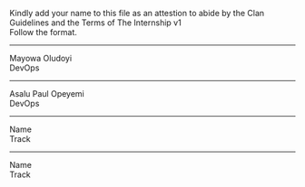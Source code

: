 Kindly add your name to this file as an attestion to abide by the Clan Guidelines and the Terms of The Internship v1
<br/> Follow the format.<br/> 
___
Mayowa Oludoyi <br/>
DevOps

_____
Asalu Paul Opeyemi <br/>
DevOps
___
Name <br/>
Track
___
Name <br/>
Track


